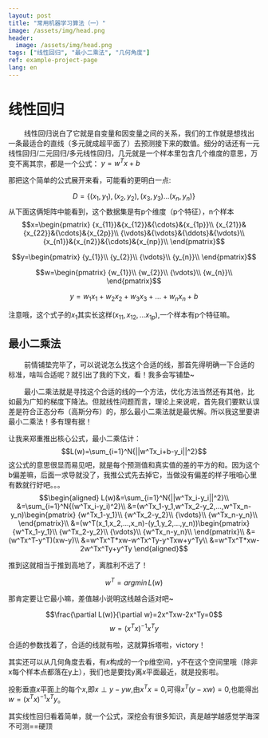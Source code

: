 ```yaml
---
layout: post
title: "常用机器学习算法（一）"
image: /assets/img/head.png
header:
  image: /assets/img/head.png
tags: ["线性回归", "最小二乘法", "几何角度"]
ref: example-project-page
lang: en
---
```


# **线性回归**

&nbsp;&nbsp;&nbsp;&nbsp;&nbsp;&nbsp;&nbsp;&nbsp;线性回归说白了它就是自变量和因变量之间的关系，我们的工作就是想找出一条最适合的直线（多元就成超平面了）去预测接下来的数值。细分的话还有一元线性回归/二元回归/多元线性回归，几元就是一个样本里包含几个维度的意思，万变不离其宗，都是一个公式：  $y=w^Tx+b$

那把这个简单的公式展开来看，可能看的更明白一点:

$$D=\{(x_1,y_1),(x_2,y_2),(x_3,y_3)...(x_n,y_n)\} $$
从下面这俩矩阵中能看到，这个数据集是有p个维度（p个特征），n个样本
$$x=\begin{pmatrix}
{x_{11}}&{x_{12}}&{\cdots}&{x_{1p}}\\
{x_{21}}&{x_{22}}&{\cdots}&{x_{2p}}\\
{\vdots}&{\vdots}&{\ddots}&{\vdots}\\
{x_{n1}}&{x_{n2}}&{\cdots}&{x_{np}}\\
\end{pmatrix}$$

$$y=\begin{pmatrix}
{y_{1}}\\
{y_{2}}\\
{\vdots}\\
{y_{n}}\\
\end{pmatrix}$$

 $$w=\begin{pmatrix}
{w_{1}}\\
{w_{2}}\\
{\vdots}\\
{w_{n}}\\
\end{pmatrix}$$

$$y=w_1x_1+w_2x_2+w_3x_3+...+w_nx_n+b$$

注意哦，这个式子的$x_1$其实长这样$(x_{11},x_{12},...x_{1p})$,一个样本有p个特征嘛。
## 最小二乘法

&nbsp;&nbsp;&nbsp;&nbsp;&nbsp;&nbsp;&nbsp;&nbsp;前情铺垫完毕了，可以说说怎么找这个合适的线，那首先得明确一下合适的标准，啥叫合适呢？就引出了我的下文，看！我多会写铺垫~

&nbsp;&nbsp;&nbsp;&nbsp;&nbsp;&nbsp;&nbsp;&nbsp;最小二乘法就是寻找这个合适的线的一个方法，优化方法当然还有其他，比如最为广知的梯度下降法。但就线性问题而言，理论上来说呢，首先我们要默认误差是符合正态分布（高斯分布）的，那么最小二乘法就是最优解。所以我这里要讲最小二乘法！多有理有据！

让我来郑重推出核心公式，最小二乘估计：
$$L(w)=\sum_{i=1}^N{||w^Tx_i+b-y_i||^2}$$
这公式的意思很显而易见吧，就是每个预测值和真实值的差的平方的和。因为这个b偏差嘛，后面一求导就没了，我推公式先去掉它，当做没有偏差的样子哦咱心里有数就行好吧。。。
$$\begin{aligned}
L(w)&=\sum_{i=1}^N{||w^Tx_i-y_i||^2}\\
&=\sum_{i=1}^N{(w^Tx_i-y_i)^2}\\
&=(w^Tx_1-y_1,w^Tx_2-y_2,...,w^Tx_n-y_n)\begin{pmatrix}
{w^Tx_1-y_1}\\
{w^Tx_2-y_2}\\
{\vdots}\\
{w^Tx_n-y_n}\\
\end{pmatrix}\\
&=(w^T(x_1,x_2,...,x_n)-(y_1,y_2,...,y_n))\begin{pmatrix}
{w^Tx_1-y_1}\\
{w^Tx_2-y_2}\\
{\vdots}\\
{w^Tx_n-y_n}\\
\end{pmatrix}\\
&=(w^Tx^T-y^T)(xw-y)\\
&=w^Tx^T*xw-w^Tx^Ty-y^Txw+y^Ty\\
&=w^Tx^T*xw-2w^Tx^Ty+y^Ty
\end{aligned}$$

推到这就相当于推到高地了，离胜利不远了！

$$w^T=argmin\,L(w)$$ 

那肯定要让它最小嘛，差值越小说明这线越合适对吧~

$$\frac{\partial L(w)}{\partial w}=2x^Txw-2x^Ty=0$$
$$w=(x^Tx)^{-1}x^Ty$$

合适的参数找着了，合适的线就有啦，这就算拆塔啦，victory！

其实还可以从几何角度去看，有$x$构成的一个p维空间，y不在这个空间里哦（除非x每个样本点都落在y上），我们也是要找y离$x$平面最近，就是投影啦。

投影垂直$x$平面上的每个$x$,即$x\perp y-yw$,由$x^Tx=0$,可得$x^T(y-xw)=0$,也能得出$w=(x^Tx)^{-1}x^Ty$。

其实线性回归看着简单，就一个公式，深挖会有很多知识，真是越学越感觉学海深不可测==硬顶

